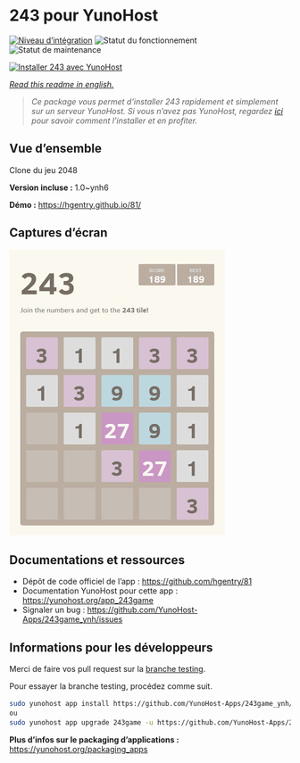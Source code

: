 <!--
N.B.: This README was automatically generated by https://github.com/YunoHost/apps/tree/master/tools/README-generator
It shall NOT be edited by hand.
-->

# 243 pour YunoHost

[![Niveau d’intégration](https://dash.yunohost.org/integration/243game.svg)](https://dash.yunohost.org/appci/app/243game) ![Statut du fonctionnement](https://ci-apps.yunohost.org/ci/badges/243game.status.svg) ![Statut de maintenance](https://ci-apps.yunohost.org/ci/badges/243game.maintain.svg)

[![Installer 243 avec YunoHost](https://install-app.yunohost.org/install-with-yunohost.svg)](https://install-app.yunohost.org/?app=243game)

*[Read this readme in english.](./README.md)*

> *Ce package vous permet d’installer 243 rapidement et simplement sur un serveur YunoHost.
Si vous n’avez pas YunoHost, regardez [ici](https://yunohost.org/#/install) pour savoir comment l’installer et en profiter.*

## Vue d’ensemble

Clone du jeu 2048


**Version incluse :** 1.0~ynh6

**Démo :** https://hgentry.github.io/81/

## Captures d’écran

![Capture d’écran de 243](./doc/screenshots/Screenshot-243.jpg)

## Documentations et ressources

* Dépôt de code officiel de l’app : <https://github.com/hgentry/81>
* Documentation YunoHost pour cette app : <https://yunohost.org/app_243game>
* Signaler un bug : <https://github.com/YunoHost-Apps/243game_ynh/issues>

## Informations pour les développeurs

Merci de faire vos pull request sur la [branche testing](https://github.com/YunoHost-Apps/243game_ynh/tree/testing).

Pour essayer la branche testing, procédez comme suit.

``` bash
sudo yunohost app install https://github.com/YunoHost-Apps/243game_ynh/tree/testing --debug
ou
sudo yunohost app upgrade 243game -u https://github.com/YunoHost-Apps/243game_ynh/tree/testing --debug
```

**Plus d’infos sur le packaging d’applications :** <https://yunohost.org/packaging_apps>